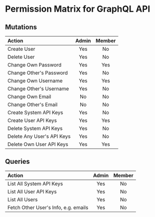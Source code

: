 # Permission Matrix for GraphQL API

## Mutations

| Action                     | Admin | Member |
|:---------------------------|:-----:|:------:|
| Create User                |  Yes  |   No   |
| Delete User                |  Yes  |   No   |
| Change Own Password        |  Yes  |  Yes   |
| Change Other's Password    |  Yes  |   No   |
| Change Own Username        |  Yes  |  Yes   |
| Change Other's Username    |  Yes  |   No   |
| Change Own Email           |  No   |   No   |
| Change Other's Email       |  No   |   No   |
| Create System API Keys     |  Yes  |   No   |
| Create User API Keys       |  Yes  |  Yes   |
| Delete System API Keys     |  Yes  |   No   |
| Delete Any User's API Keys |  Yes  |   No   |
| Delete Own User API Keys   |  Yes  |  Yes   |

## Queries

| Action                               | Admin | Member |
|:-------------------------------------|:-----:|:------:|
| List All System API Keys             |  Yes  |   No   |
| List All User API Keys               |  Yes  |   No   |
| List All Users                       |  Yes  |   No   |
| Fetch Other User's Info, e.g. emails |  Yes  |   No   |
